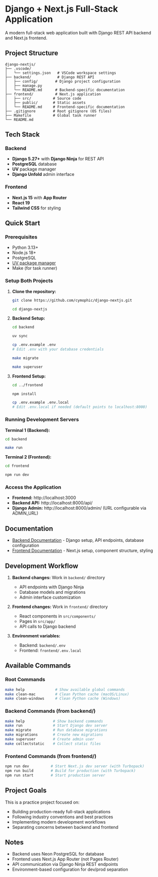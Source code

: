 # Django + Next.js Full-Stack Application

A modern full-stack web application built with Django REST API backend and Next.js frontend.

## Project Structure

```
django-nextjs/
├── .vscode/
│   └── settings.json   # VSCode workspace settings
├── backend/            # Django REST API
│   ├── config/        # Django project configuration
│   ├── manage.py
│   └── README.md      # Backend-specific documentation
├── frontend/          # Next.js application
│   ├── src/          # Source code
│   ├── public/       # Static assets
│   └── README.md     # Frontend-specific documentation
├── .gitignore        # Root gitignore (OS files)
├── Makefile          # Global task runner
└── README.md
```

## Tech Stack

### Backend
- **Django 5.27+** with **Django Ninja** for REST API
- **PostgreSQL** database
- **UV** package manager
- **Django Unfold** admin interface

### Frontend
- **Next.js 15** with **App Router**
- **React 19**
- **Tailwind CSS** for styling

## Quick Start

### Prerequisites

- Python 3.13+
- Node.js 18+
- PostgreSQL
- [UV package manager](https://github.com/astral-sh/uv)
- Make (for task runner)

### Setup Both Projects

1. **Clone the repository:**
   ```bash
   git clone https://github.com/cymophic/django-nextjs.git

   cd django-nextjs
   ```

2. **Backend Setup:**
   ```bash
   cd backend

   uv sync

   cp .env.example .env
   # Edit .env with your database credentials

   make migrate

   make superuser
   ```

3. **Frontend Setup:**
   ```bash
   cd ../frontend

   npm install

   cp .env.example .env.local
   # Edit .env.local if needed (default points to localhost:8000)
   ```

### Running Development Servers

**Terminal 1 (Backend):**
```bash
cd backend

make run
```

**Terminal 2 (Frontend):**
```bash
cd frontend

npm run dev
```

### Access the Application

- **Frontend:** http://localhost:3000
- **Backend API:** http://localhost:8000/api/
- **Django Admin:** http://localhost:8000/admin/ (URL configurable via ADMIN_URL)

## Documentation

- [Backend Documentation](./backend/README.md) - Django setup, API endpoints, database configuration
- [Frontend Documentation](./frontend/README.md) - Next.js setup, component structure, styling

## Development Workflow

1. **Backend changes:** Work in `backend/` directory
   - API endpoints with Django Ninja
   - Database models and migrations
   - Admin interface customization

2. **Frontend changes:** Work in `frontend/` directory
   - React components in `src/components/`
   - Pages in `src/app/`
   - API calls to Django backend

3. **Environment variables:**
   - Backend: `backend/.env`
   - Frontend: `frontend/.env.local`

## Available Commands

### Root Commands
```bash
make help              # Show available global commands
make clean-mac         # Clean Python cache (macOS/Linux)
make clean-windows     # Clean Python cache (Windows)
```

### Backend Commands (from backend/)
```bash
make help             # Show backend commands
make run              # Start Django dev server
make migrate          # Run database migrations
make migrations       # Create new migrations
make superuser        # Create admin user
make collectstatic    # Collect static files
```

### Frontend Commands (from frontend/)
```bash
npm run dev          # Start Next.js dev server (with Turbopack)
npm run build        # Build for production (with Turbopack)
npm run start        # Start production server
```

## Project Goals

This is a practice project focused on:
- Building production-ready full-stack applications
- Following industry conventions and best practices
- Implementing modern development workflows
- Separating concerns between backend and frontend

## Notes

- Backend uses Neon PostgreSQL for database
- Frontend uses Next.js App Router (not Pages Router)
- API communication via Django Ninja REST endpoints
- Environment-based configuration for dev/prod separation
